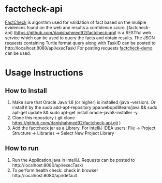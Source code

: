 # factcheck-api
[FactCheck](https://github.com/dice-group/FactCheck) is algorithm used for validation of fact based on the muliple evidences found on the web and results a confidence score.
[factcheck-api] (https://github.com/danishahmed92/factcheck-api) is a RESTful web service which can be used to query the facts and obtain results.
The JSON requests containing Turtle format query along with TaskID can be posted to http://localhost:8080/api/execTask/
For posting requests [factcheck-demo](https://github.com/Fahad-Anwar/factcheck-demo) can be used.


# Usage Instructions

## How to Install
1. Make sure that Oracle Java 1.8 (or higher) is installed (java -version). Or install it by the sudo add-apt-repository ppa:webupd8team/java && sudo apt-get update && sudo apt-get install oracle-java8-installer -y.
2. Clone this repository ( git clone https://github.com/danishahmed92/factcheck-api.git )
3. Add the factcheck jar as a Library.
For IntelliJ IDEA users:
File -> Project Structure -> Libraries -> Select New Project Library 

## How to run
1. Run the Application.java in IntelliJ.
   Requests can be posted to http://localhost:8080/api/execTask/
2. To perform health check:
   check in browser http://localhost:8080/api/default

